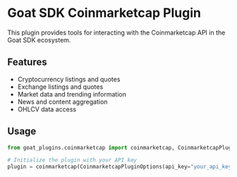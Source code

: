# Goat SDK Coinmarketcap Plugin

This plugin provides tools for interacting with the Coinmarketcap API in the Goat SDK ecosystem.

## Features
- Cryptocurrency listings and quotes
- Exchange listings and quotes
- Market data and trending information
- News and content aggregation
- OHLCV data access

## Usage
```python
from goat_plugins.coinmarketcap import coinmarketcap, CoinmarketcapPluginOptions

# Initialize the plugin with your API key
plugin = coinmarketcap(CoinmarketcapPluginOptions(api_key="your_api_key_here"))
```
